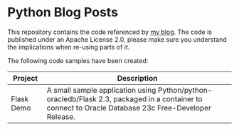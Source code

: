 # Python Blog Posts

This repository contains the code referenced by [my blog](https://martincarstenbach.wordpress.com/). The code is published under an Apache License 2.0, please make sure you understand the implications when re-using parts of it.

The following code samples have been created:

| Project | Description |
| -- | -- | 
| Flask Demo | A small sample application using Python/python-oracledb/Flask 2.3, packaged in a container to connect to Oracle Database 23c Free-Developer Release. |